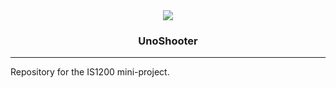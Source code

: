 <div align="center"><img src="https://edmanjohan.github.io/UnoShooter/export/UnoShooter-Title@4x.png">
<h3> UnoShooter </h3>
</div>  
<hr>

Repository for the IS1200 mini-project.
